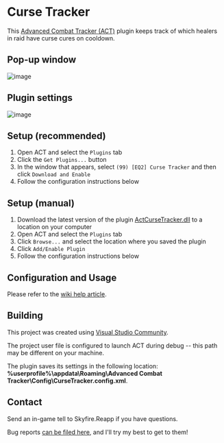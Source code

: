 # Curse Tracker
This [Advanced Combat Tracker (ACT)](http://advancedcombattracker.com/) plugin keeps track of which healers in raid have curse cures on cooldown.

## Pop-up window
![image](https://github.com/user-attachments/assets/883069f6-0515-4648-9542-2bead3effe59)

## Plugin settings
![image](https://github.com/user-attachments/assets/1e90962d-621e-4780-a706-b1fa37570945)

## Setup (recommended)
1. Open ACT and select the `Plugins` tab
2. Click the `Get Plugins...` button
3. In the window that appears, select `(99) [EQ2] Curse Tracker` and then click `Download and Enable`
4. Follow the configuration instructions below

## Setup (manual)
1. Download the latest version of the plugin [ActCurseTracker.dll](https://raw.githubusercontent.com/eq2reapp/ActCurseTracker/refs/heads/main/bin/Release/ActCurseTracker.dll) to a location on your computer
2. Open ACT and select the `Plugins` tab
3. Click `Browse...` and select the location where you saved the plugin
4. Click `Add/Enable Plugin`
5. Follow the configuration instructions below

## Configuration and Usage
Please refer to the [wiki help article](https://github.com/eq2reapp/ActCurseTracker/wiki/Help).

## Building
This project was created using [Visual Studio Community](https://visualstudio.microsoft.com/vs/community/).

The project user file is configured to launch ACT during debug -- this path may be different on your machine.

The plugin saves its settings in the following location: __%userprofile%\appdata\Roaming\Advanced Combat Tracker\Config\CurseTracker.config.xml__.

## Contact
Send an in-game tell to Skyfire.Reapp if you have questions.

Bug reports [can be filed here](https://github.com/eq2reapp/ActCurseTracker/issues), and I'll try my best to get to them!
